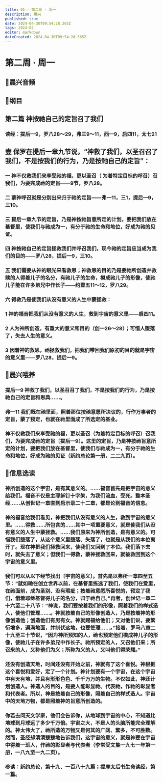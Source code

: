 ```yaml
---
title: 01---第二周 · 周一
description: 晨兴
published: true
date: 2024-04-30T09:54:28.365Z
tags: 2024-02
editor: markdown
dateCreated: 2024-04-30T09:54:28.365Z
---
```


# 第二周 · 周一
## 🎵晨兴音频

## 📖纲目
## 第二篇   神按祂自己的定旨召了我们

### 读经：提后一9，罗八28～29，弗三9～11，西一9，启四11，太七21

## 壹   保罗在提后一章九节说，“神救了我们，以圣召召了我们，不是按我们的行为，乃是按祂自己的定旨”：

### 一   神不仅救我们来享受祂的福，更以圣召（ 为着特定目标的呼召）召我们，为要完成祂的定旨——9节，罗八28。

### 二   蒙神呼召就是分别出来归于祂的定旨——弗一11，三1，提后一9，三10。

### 三   提后一章九节的定旨，乃是神按祂旨意所定的计划，要把我们放在基督里，使我们与祂成为一，有分于祂的生命和地位，好成为祂的见证。

### 四   神按祂自己的定旨拯救我们并呼召我们，现今祂的定旨应当成为我们的目的——罗八28，提后一9，三10。

### 五   我们需要从神的眼光来看救恩；神救恩的目的乃是要祂所创造并救赎的人得着儿子的名分，有祂儿子的生命，模成祂儿子的形像，使祂儿子能在许多弟兄中作长子——约壹五11～12，罗八29。

### 六   得救乃是使我们从没有意义的人生中蒙拯救：

### 1   神的福音把我们从没有意义的人生，救到宇宙的意义里——启四11。

### 2   人为神所创造，有重大的意义和目的（创一26～28）；可惜人堕落了，失去人生的意义。

### 3   因着神的救恩，祂拯救我们，把我们带回我们原初的目的就是宇宙的意义里——罗八28，提后一9。

## 📖晨兴喂养

### 提后一9    神救了我们，以圣召召了我们，不是按我们的行为，乃是按祂自己的定旨和恩典……。

### 弗一11    我们既在祂里面，照着那位按祂意愿所决议的，行作万事者的定旨，蒙了预定，也就在祂里面成了所选定的基业。

### 神不仅救我们来享受祂的福，更以圣召（为着特定目标的呼召）召我们，为要完成祂的定旨〔提后一9〕。这里的定旨，乃是神按祂旨意所定的计划，要把我们放在基督里，使我们与祂成为一，有分于祂的生命和地位，好成为祂的见证（新约总论第一册，二二九页）。

## 📖信息选读

### 神所创造的这个宇宙，是有其意义的。……福音首先是把宇宙的意义给我们。福音不仅是主耶稣钉十字架，为我们流血，受死。整本圣经……从创世记一章直到启示录二十二章，都是论到福音的信息。

### 神的福音给我们看见，神把我们从没有意义的人生，救到宇宙的意义里。……得救……所包含的……其中一项重要意义，就是使我们从没有意义的人生中蒙拯救。……我们原来为神所创造，是有意义的。可惜我们堕落了，从这个意义里堕落、失落了，也就是从我们的本位离开了。现在神把我们拯救回来，使我们又回到了本位。我们落下去时，就失去了意义；但我们一得救，蒙神拯救回来，就被救回到这个宇宙的意义里。

### 我们可以从以下经节找出〔宇宙的意义〕。首先是以弗所一章四至五节：“就如祂在创立世界以前，在基督里拣选了我们，使我们在爱里，在祂面前，成为圣别、没有瑕疵；按着祂意愿所喜悦的，预定了我们，借着耶稣基督得儿子的名分，归于祂自己。”再者，创世记一章二十六至二十八节：“神说，我们要按着我们的形像，照着我们的样式造人，使他们管理……。神就按着自己的形像创造人，乃是按着神的形像创造他；创造他们有男有女。神就赐福给他们；又对他们说，要繁衍增多，遍满地面，并制伏这地，也要管理……。”接着，罗马八章二十九至三十节说，“因为神所预知的人，祂也预定他们模成神儿子的形像，使祂儿子在许多弟兄中作长子。祂所预定的人，又召他们来；所召来的人，又称他们为义；所称为义的人，又叫他们得荣耀。”

### 还没有创造天地，时间还没有开始之前，神就有了这个喜悦。神根据这个喜悦和爱好，定了一个计划。神计划要有一个宇宙，在这个宇宙中有天有地，并且有形形色色、千千万万的生物。不仅如此，神还计划创造人。神造人的目的，是要人能彰显祂、代表祂，作祂的彰显者和代表者。所以，神是按着自己的形像，照着自己的样式造人。宇宙中的天地万物，都是照着神的旨意所创造的。

### 你若去问天文学家，他们会告诉你，从地球到宇宙的中心，不知道比地球到月球远了多少千万倍。宇宙之大，不是人的头脑所能完全理解的。神太伟大了，祂所造的万物又是何其的广阔、繁多，不可胜数。然而，圣经却清清楚楚地告诉我们，这宇宙的意义，就是神要在宇宙中得着一班人，作祂的彰显者与代表者（李常受文集一九七一年第一册，一八九至一九二页）。

### 参读：新约总论，第十九、一百八十九篇；提摩太后书生命读经，第一篇。
<!-- Google tag (gtag.js) -->
<script async src="https://www.googletagmanager.com/gtag/js?id=G-1P8709Z16T"></script>
<script>
  window.dataLayer = window.dataLayer || [];
  function gtag(){dataLayer.push(arguments);}
  gtag('js', new Date());

  gtag('config', 'G-1P8709Z16T');
</script>